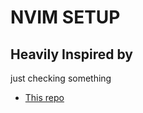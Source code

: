 # NVIM SETUP

## Heavily Inspired by
just checking something

- [This repo](https://github.com/Sin-cy/dotfiles/tree/main/nvim/.config/nvim)
